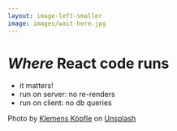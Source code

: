 ```yaml
---
layout: image-left-smaller
image: images/wait-here.jpg
---
```


# _Where_ React code runs

<v-clicks>

- it matters! 
- run on server: no re-renders
- run on client: no db queries

</v-clicks>

<Caption>Photo by <a href="https://unsplash.com/@klemensjose?utm_source=unsplash&utm_medium=referral&utm_content=creditCopyText">Klemens Köpfle</a> on <a href="https://unsplash.com/photos/_S2JbQ6QxVk?utm_source=unsplash&utm_medium=referral&utm_content=creditCopyText">Unsplash</a></Caption>

